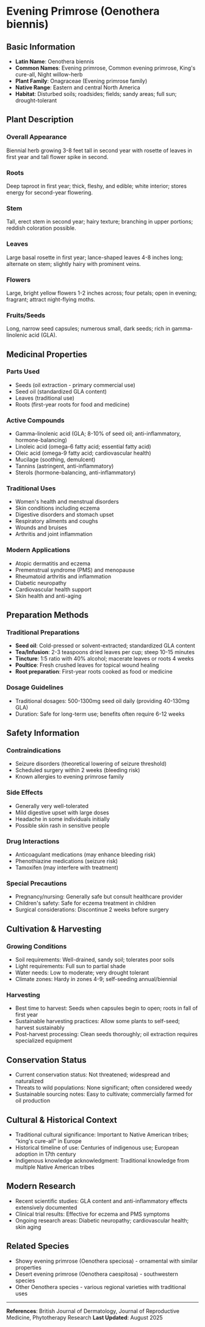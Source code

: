 # Evening Primrose (Oenothera biennis)

## Basic Information
- **Latin Name**: Oenothera biennis
- **Common Names**: Evening primrose, Common evening primrose, King's cure-all, Night willow-herb
- **Plant Family**: Onagraceae (Evening primrose family)
- **Native Range**: Eastern and central North America
- **Habitat**: Disturbed soils; roadsides; fields; sandy areas; full sun; drought-tolerant

## Plant Description

### Overall Appearance
Biennial herb growing 3-8 feet tall in second year with rosette of leaves in first year and tall flower spike in second.

### Roots
Deep taproot in first year; thick, fleshy, and edible; white interior; stores energy for second-year flowering.

### Stem
Tall, erect stem in second year; hairy texture; branching in upper portions; reddish coloration possible.

### Leaves
Large basal rosette in first year; lance-shaped leaves 4-8 inches long; alternate on stem; slightly hairy with prominent veins.

### Flowers
Large, bright yellow flowers 1-2 inches across; four petals; open in evening; fragrant; attract night-flying moths.

### Fruits/Seeds
Long, narrow seed capsules; numerous small, dark seeds; rich in gamma-linolenic acid (GLA).

## Medicinal Properties

### Parts Used
- Seeds (oil extraction - primary commercial use)
- Seed oil (standardized GLA content)
- Leaves (traditional use)
- Roots (first-year roots for food and medicine)

### Active Compounds
- Gamma-linolenic acid (GLA; 8-10% of seed oil; anti-inflammatory, hormone-balancing)
- Linoleic acid (omega-6 fatty acid; essential fatty acid)
- Oleic acid (omega-9 fatty acid; cardiovascular health)
- Mucilage (soothing, demulcent)
- Tannins (astringent, anti-inflammatory)
- Sterols (hormone-balancing, anti-inflammatory)

### Traditional Uses
- Women's health and menstrual disorders
- Skin conditions including eczema
- Digestive disorders and stomach upset
- Respiratory ailments and coughs
- Wounds and bruises
- Arthritis and joint inflammation

### Modern Applications
- Atopic dermatitis and eczema
- Premenstrual syndrome (PMS) and menopause
- Rheumatoid arthritis and inflammation
- Diabetic neuropathy
- Cardiovascular health support
- Skin health and anti-aging

## Preparation Methods

### Traditional Preparations
- **Seed oil**: Cold-pressed or solvent-extracted; standardized GLA content
- **Tea/Infusion**: 2-3 teaspoons dried leaves per cup; steep 10-15 minutes
- **Tincture**: 1:5 ratio with 40% alcohol; macerate leaves or roots 4 weeks
- **Poultice**: Fresh crushed leaves for topical wound healing
- **Root preparation**: First-year roots cooked as food or medicine

### Dosage Guidelines
- Traditional dosages: 500-1300mg seed oil daily (providing 40-130mg GLA)
- Duration: Safe for long-term use; benefits often require 6-12 weeks

## Safety Information

### Contraindications
- Seizure disorders (theoretical lowering of seizure threshold)
- Scheduled surgery within 2 weeks (bleeding risk)
- Known allergies to evening primrose family

### Side Effects
- Generally very well-tolerated
- Mild digestive upset with large doses
- Headache in some individuals initially
- Possible skin rash in sensitive people

### Drug Interactions
- Anticoagulant medications (may enhance bleeding risk)
- Phenothiazine medications (seizure risk)
- Tamoxifen (may interfere with treatment)

### Special Precautions
- Pregnancy/nursing: Generally safe but consult healthcare provider
- Children's safety: Safe for eczema treatment in children
- Surgical considerations: Discontinue 2 weeks before surgery

## Cultivation & Harvesting

### Growing Conditions
- Soil requirements: Well-drained, sandy soil; tolerates poor soils
- Light requirements: Full sun to partial shade
- Water needs: Low to moderate; very drought tolerant
- Climate zones: Hardy in zones 4-9; self-seeding annual/biennial

### Harvesting
- Best time to harvest: Seeds when capsules begin to open; roots in fall of first year
- Sustainable harvesting practices: Allow some plants to self-seed; harvest sustainably
- Post-harvest processing: Clean seeds thoroughly; oil extraction requires specialized equipment

## Conservation Status
- Current conservation status: Not threatened; widespread and naturalized
- Threats to wild populations: None significant; often considered weedy
- Sustainable sourcing notes: Easy to cultivate; commercially farmed for oil production

## Cultural & Historical Context
- Traditional cultural significance: Important to Native American tribes; "king's cure-all" in Europe
- Historical timeline of use: Centuries of indigenous use; European adoption in 17th century
- Indigenous knowledge acknowledgment: Traditional knowledge from multiple Native American tribes

## Modern Research
- Recent scientific studies: GLA content and anti-inflammatory effects extensively documented
- Clinical trial results: Effective for eczema and PMS symptoms
- Ongoing research areas: Diabetic neuropathy; cardiovascular health; skin aging

## Related Species
- Showy evening primrose (Oenothera speciosa) - ornamental with similar properties
- Desert evening primrose (Oenothera caespitosa) - southwestern species
- Other Oenothera species - various regional varieties with traditional uses

---

**References**: British Journal of Dermatology, Journal of Reproductive Medicine, Phytotherapy Research
**Last Updated**: August 2025